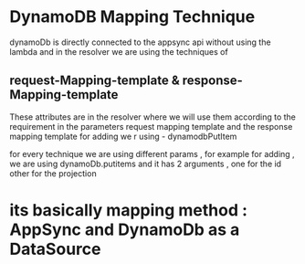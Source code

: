 # DynamoDB Mapping Technique

dynamoDb is directly connected to the appsync api
without using the lambda
and in the resolver we are using the techniques of

## request-Mapping-template & response-Mapping-template

These attributes are in the resolver where we will use them according to the requirement in the parameters
request mapping template and the response mapping template
for adding we r using - dynamodbPutItem

for every technique we are using different params , for example for adding , we are using dynamoDb.putitems and it has 2 arguments , one for the id other for the projection

# its basically mapping method : AppSync and DynamoDb as a DataSource
